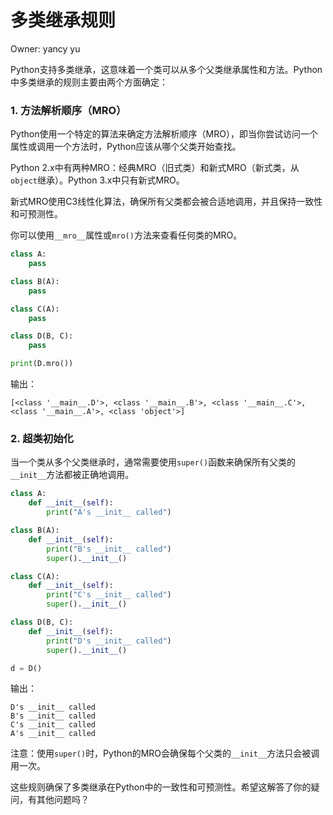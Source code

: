 # 多类继承规则

Owner: yancy yu

Python支持多类继承，这意味着一个类可以从多个父类继承属性和方法。Python中多类继承的规则主要由两个方面确定：

### 1. 方法解析顺序（MRO）

Python使用一个特定的算法来确定方法解析顺序（MRO），即当你尝试访问一个属性或调用一个方法时，Python应该从哪个父类开始查找。

Python 2.x中有两种MRO：经典MRO（旧式类）和新式MRO（新式类，从`object`继承）。Python 3.x中只有新式MRO。

新式MRO使用C3线性化算法，确保所有父类都会被合适地调用，并且保持一致性和可预测性。

你可以使用`__mro__`属性或`mro()`方法来查看任何类的MRO。

```python
class A:
    pass

class B(A):
    pass

class C(A):
    pass

class D(B, C):
    pass

print(D.mro())

```

输出：

```
[<class '__main__.D'>, <class '__main__.B'>, <class '__main__.C'>, <class '__main__.A'>, <class 'object'>]

```

### 2. 超类初始化

当一个类从多个父类继承时，通常需要使用`super()`函数来确保所有父类的`__init__`方法都被正确地调用。

```python
class A:
    def __init__(self):
        print("A's __init__ called")

class B(A):
    def __init__(self):
        print("B's __init__ called")
        super().__init__()

class C(A):
    def __init__(self):
        print("C's __init__ called")
        super().__init__()

class D(B, C):
    def __init__(self):
        print("D's __init__ called")
        super().__init__()

d = D()

```

输出：

```
D's __init__ called
B's __init__ called
C's __init__ called
A's __init__ called

```

注意：使用`super()`时，Python的MRO会确保每个父类的`__init__`方法只会被调用一次。

这些规则确保了多类继承在Python中的一致性和可预测性。希望这解答了你的疑问，有其他问题吗？